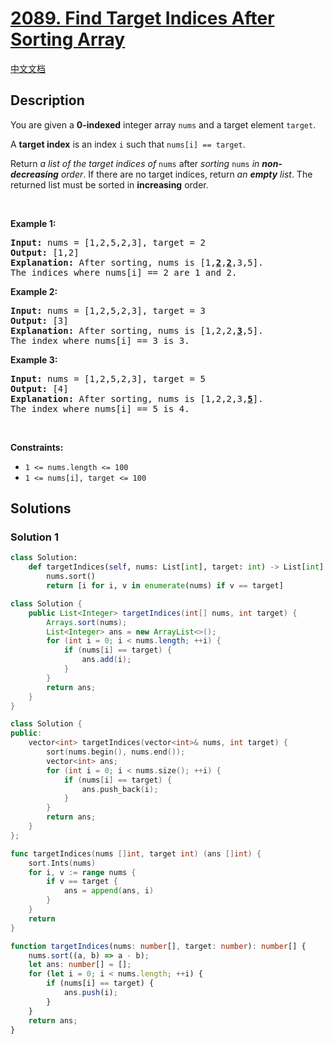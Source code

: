 # [2089. Find Target Indices After Sorting Array](https://leetcode.com/problems/find-target-indices-after-sorting-array)

[中文文档](/solution/2000-2099/2089.Find%20Target%20Indices%20After%20Sorting%20Array/README.md)

<!-- tags:Array,Binary Search,Sorting -->

<!-- difficulty:Easy -->

## Description

<p>You are given a <strong>0-indexed</strong> integer array <code>nums</code> and a target element <code>target</code>.</p>

<p>A <strong>target index</strong> is an index <code>i</code> such that <code>nums[i] == target</code>.</p>

<p>Return <em>a list of the target indices of</em> <code>nums</code> after<em> sorting </em><code>nums</code><em> in <strong>non-decreasing</strong> order</em>. If there are no target indices, return <em>an <strong>empty</strong> list</em>. The returned list must be sorted in <strong>increasing</strong> order.</p>

<p>&nbsp;</p>
<p><strong class="example">Example 1:</strong></p>

<pre>
<strong>Input:</strong> nums = [1,2,5,2,3], target = 2
<strong>Output:</strong> [1,2]
<strong>Explanation:</strong> After sorting, nums is [1,<u><strong>2</strong></u>,<u><strong>2</strong></u>,3,5].
The indices where nums[i] == 2 are 1 and 2.
</pre>

<p><strong class="example">Example 2:</strong></p>

<pre>
<strong>Input:</strong> nums = [1,2,5,2,3], target = 3
<strong>Output:</strong> [3]
<strong>Explanation:</strong> After sorting, nums is [1,2,2,<u><strong>3</strong></u>,5].
The index where nums[i] == 3 is 3.
</pre>

<p><strong class="example">Example 3:</strong></p>

<pre>
<strong>Input:</strong> nums = [1,2,5,2,3], target = 5
<strong>Output:</strong> [4]
<strong>Explanation:</strong> After sorting, nums is [1,2,2,3,<u><strong>5</strong></u>].
The index where nums[i] == 5 is 4.
</pre>

<p>&nbsp;</p>
<p><strong>Constraints:</strong></p>

<ul>
	<li><code>1 &lt;= nums.length &lt;= 100</code></li>
	<li><code>1 &lt;= nums[i], target &lt;= 100</code></li>
</ul>

## Solutions

### Solution 1

<!-- tabs:start -->

```python
class Solution:
    def targetIndices(self, nums: List[int], target: int) -> List[int]:
        nums.sort()
        return [i for i, v in enumerate(nums) if v == target]
```

```java
class Solution {
    public List<Integer> targetIndices(int[] nums, int target) {
        Arrays.sort(nums);
        List<Integer> ans = new ArrayList<>();
        for (int i = 0; i < nums.length; ++i) {
            if (nums[i] == target) {
                ans.add(i);
            }
        }
        return ans;
    }
}
```

```cpp
class Solution {
public:
    vector<int> targetIndices(vector<int>& nums, int target) {
        sort(nums.begin(), nums.end());
        vector<int> ans;
        for (int i = 0; i < nums.size(); ++i) {
            if (nums[i] == target) {
                ans.push_back(i);
            }
        }
        return ans;
    }
};
```

```go
func targetIndices(nums []int, target int) (ans []int) {
	sort.Ints(nums)
	for i, v := range nums {
		if v == target {
			ans = append(ans, i)
		}
	}
	return
}
```

```ts
function targetIndices(nums: number[], target: number): number[] {
    nums.sort((a, b) => a - b);
    let ans: number[] = [];
    for (let i = 0; i < nums.length; ++i) {
        if (nums[i] == target) {
            ans.push(i);
        }
    }
    return ans;
}
```

<!-- tabs:end -->

<!-- end -->
